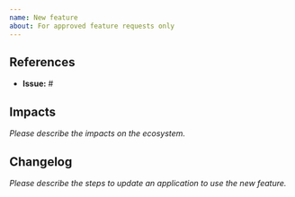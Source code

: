 ```yaml
---
name: New feature
about: For approved feature requests only
---
```


## References

- **Issue:** #

## Impacts

*Please describe the impacts on the ecosystem.*

## Changelog

*Please describe the steps to update an application to use the new feature.*
